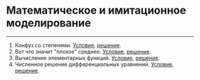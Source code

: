 # Математическое и имитационное моделирование
---

1. Конфуз со степенями. [Условие](https://nbviewer.jupyter.org/urls/alepoydes.github.io/introduction-to-numerical-simulation/practice/Trouble%20with%20powers.ipynb), [решение](https://github.com/maxqfz/MatMod/blob/master/Lab1/Lab1.py).
2. Вот что значит "плохое" среднее. [Условие](https://nbviewer.jupyter.org/urls/alepoydes.github.io/introduction-to-numerical-simulation/practice/What%20does%20mean%20mean%20mean.ipynb), [решение](https://github.com/maxqfz/MatMod/blob/master/Lab2/Lab2.py).
3. Вычисление элементарных функций. [Условие](https://nbviewer.jupyter.org/urls/alepoydes.github.io/introduction-to-numerical-simulation/practice/Not%20so%20elementary%20elementary%20functions.ipynb), [решение](https://github.com/maxqfz/MatMod/blob/master/Lab3/Lab3.py).
4. Численное решение дифференциальных уравнений. [Условие](https://nbviewer.jupyter.org/urls/alepoydes.github.io/introduction-to-numerical-simulation/practice/Integrators.ipynb), [решение](https://github.com/maxqfz/MatMod/blob/master/Lab4/Lab4.py).